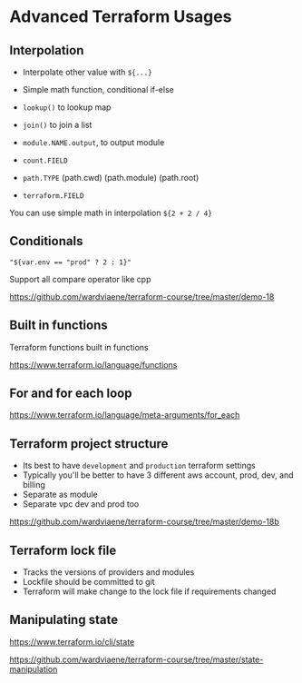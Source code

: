 # Advanced Terraform Usages

## Interpolation

- Interpolate other value with `${...}`
- Simple math function, conditional if-else

- `lookup()` to lookup map
- `join()` to join a list
- `module.NAME.output`, to output module
- `count.FIELD` 
- `path.TYPE` (path.cwd) (path.module) (path.root)
- `terraform.FIELD`

You can use simple math in interpolation `${2 + 2 / 4}`

## Conditionals

```
"${var.env == "prod" ? 2 : 1}"
```

Support all compare operator like cpp

https://github.com/wardviaene/terraform-course/tree/master/demo-18

## Built in functions

Terraform functions built in functions

https://www.terraform.io/language/functions

## For and for each loop

https://www.terraform.io/language/meta-arguments/for_each

## Terraform project structure

- Its best to have `development` and `production` terraform settings
- Typically you'll be better to have 3 different aws account, prod, dev, and billing
- Separate as module
- Separate vpc dev and prod too

https://github.com/wardviaene/terraform-course/tree/master/demo-18b

## Terraform lock file

- Tracks the versions of providers and modules
- Lockfile should be committed to git
- Terraform will make change to the lock file if requirements changed


## Manipulating state

https://www.terraform.io/cli/state

https://github.com/wardviaene/terraform-course/tree/master/state-manipulation
